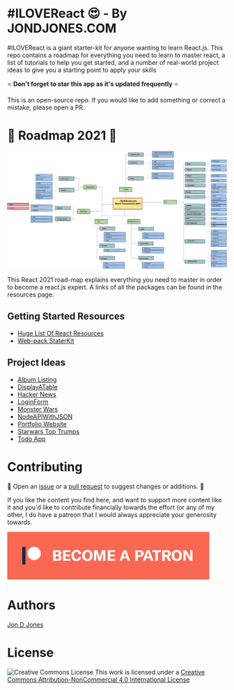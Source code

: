 # #ILOVEReact :heart_eyes: - By JONDJONES.COM

\#ILOVEReact is a giant starter-kit for anyone wanting to learn React.js.  This repo contains a roadmap for everything you need to learn to master react, a list of tutorials to help you get started, and a number of real-world project ideas to give you a starting point to apply your skills

:star: **Don't forget to star this app as it's updated frequently** :star:

This is an open-source repo.  If you would like to add something or correct a mistake, please open a PR.

# :rocket: Roadmap 2021 :rocket:

![Reach Roadmap 2012](./road-map/react-roadmap-2020.png)

This React 2021 road-map explains everything you need to master in order to become a react.js expert.  A links of all the packages can be found in the resources page.

## Getting Started Resources

- [Huge List Of React Resources](./RESOURCES.md)
- [Web-pack StaterKit](./good-practice/webpack-boilerplate)

## Project Ideas

- [Album Listing](./projects/AlbumListing)
- [DisplayATable](./projects/DisplayATable)
- [Hacker News](./projects/HackerNews)
- [LoginForm](./projects/LoginForm)
- [Monster Wars](./projects/MonsterAttack)
- [NodeAPIWithJSON](./projects/NodeAPIWithJSON)
- [Portfolio Website](./apps/Portfolio-Website)
- [Starwars Top Trumps](./projects/StarwarsTopTrumps/)
- [Todo App](./apps/todo-app)

# Contributing

:construction: Open an [issue](https://github.com/jondjones/ILoveReact/issues) or a [pull request](https://github.com/jondjones/ILoveReact) to suggest changes or additions.  :construction:

If you like the content you find here, and want to support more content like it and you'd like to contribute financially towards the effort (or any of my other, I do have a patreon that I would always appreciate your generosity towards.

<a href="https://www.patreon.com/jondjones">![patreon.com/jondjones](become-a-patron.png)</a>

# Authors

[Jon D Jones](http://www.jondjones.com)

# License
![Creative Commons License](https://i.creativecommons.org/l/by-nc/4.0/88x31.png)
This work is licensed under a [Creative Commons Attribution-NonCommercial 4.0 International License](http://creativecommons.org/licenses/by-nc/4.0/)

